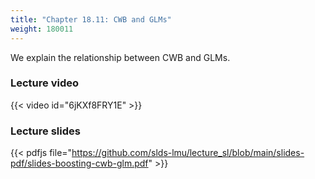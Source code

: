 ```yaml
---
title: "Chapter 18.11: CWB and GLMs"
weight: 180011
---
```

We explain the relationship between CWB and GLMs. 

<!--more-->

### Lecture video

{{< video id="6jKXf8FRY1E" >}}

### Lecture slides

{{< pdfjs file="https://github.com/slds-lmu/lecture_sl/blob/main/slides-pdf/slides-boosting-cwb-glm.pdf" >}}
